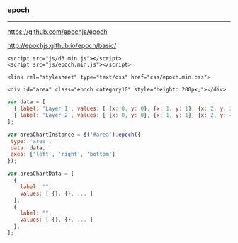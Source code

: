 ### epoch
---
https://github.com/epochjs/epoch

http://epochjs.github.io/epoch/basic/
```
<script src="js/d3.min.js"></script>
<script src="js/epoch.min.js"></script>

<link rel="stylesheet" type="text/css" href="css/epoch.min.css">

<div id="area" class="epoch category10" style="height: 200px;"></div>
```

```js
var data = [
  { label: 'Layer 1', values: [ {x: 0, y: 0}, {x: 1, y: 1}, {x: 2, y: 2} ] },
  { label: 'Layer 2', values: [ {x: 0, y: 0}, {x: 1, y: 1}, {x: 2, y: 4} ] }
];

var areaChartInstance = $('#area').epoch({
 type: 'area',
 data: data,
 axes: ['left', 'right', 'bottom']
});

var areaChartData = [
  {
    label: "",
    values: [ {}, {}, ... ]
  },
  {
    label: "",
    values: [ {}, {}, ... ]
  },
];

```

```
```


